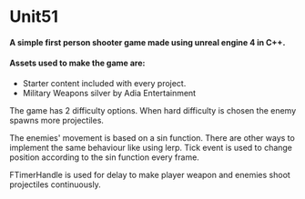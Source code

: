# Unit51
#### A simple first person shooter game made using unreal engine 4 in C++. 
 
#### Assets used to make the game are:
 - Starter content included with every project.
 - Military Weapons silver by Adia Entertainment

The game has 2 difficulty options. When hard difficulty is chosen the enemy spawns more projectiles. 

The enemies' movement is based on a sin function. There are other ways to implement the same behaviour like using lerp. Tick event is used to change position according to the sin function every frame.

FTimerHandle is used for delay to make player weapon and enemies shoot projectiles continuously.  
